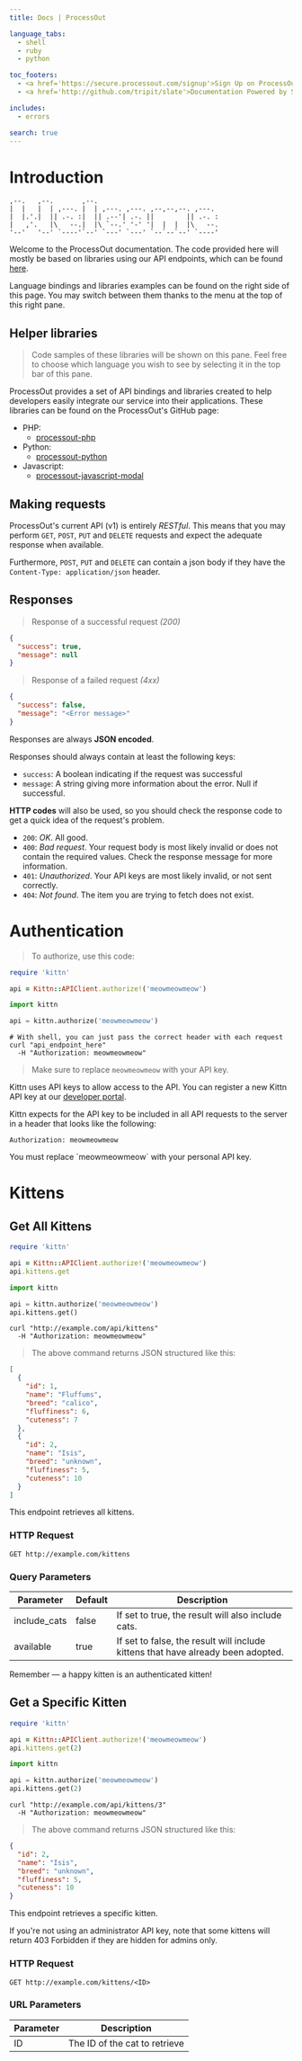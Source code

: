 ```yaml
---
title: Docs | ProcessOut

language_tabs:
  - shell
  - ruby
  - python

toc_footers:
  - <a href='https://secure.processout.com/signup'>Sign Up on ProcessOut</a>
  - <a href='http://github.com/tripit/slate'>Documentation Powered by Slate</a>

includes:
  - errors

search: true
---
```


# Introduction

```
,--.   ,--.       ,--.
|  |   |  | ,---. |  | ,---. ,---. ,--,--,--. ,---.
|  |.'.|  || .-. :|  || .--'| .-. ||        || .-. :
|   ,'.   |\   --.|  |\ `--.' '-' '|  |  |  |\   --.
'--'   '--' `----'`--' `---' `---' `--`--`--' `----'
```

Welcome to the ProcessOut documentation. The code provided here will mostly be based
on libraries using our API endpoints, which can be found [here](http://docs.processout.apiary.io).

Language bindings and libraries examples can be found on the right side of this page.
You may switch between them thanks to the menu at the top of this right pane.

## Helper libraries

> Code samples of these libraries will be shown on this pane. Feel free to choose
> which language you wish to see by selecting it in the top bar of this pane.

ProcessOut provides a set of API bindings and libraries created to help
developers easily integrate our service into their applications. These libraries
can be found on the ProcessOut's GitHub page:

- PHP:
    - [processout-php](https://github.com/ProcessOut/ProcessOut-php)
- Python:
    - [processout-python](https://github.com/ProcessOut/ProcessOut-python)
- Javascript:
    - [processout-javascript-modal](https://github.com/ProcessOut/ProcessOut-javascript-modal)

## Making requests

ProcessOut's current API (v1) is entirely *RESTful*. This means that you may perform
`GET`, `POST`, `PUT` and `DELETE` requests and expect the adequate response when available.

Furthermore, `POST`, `PUT` and `DELETE` can contain a json body if they have the
`Content-Type: application/json` header.

## Responses

> Response of a successful request *(200)*

```json
{
  "success": true,
  "message": null
}
```

> Response of a failed request *(4xx)*

```json
{
  "success": false,
  "message": "<Error message>"
}
```

Responses are always **JSON encoded**.

Responses should always contain at least the following keys:

- `success`: A boolean indicating if the request was successful
- `message`: A string giving more information about the error. Null if successful.

**HTTP codes** will also be used, so you should check the response code to get
a quick idea of the request's problem.

- `200`: *OK*. All good.
- `400`: *Bad request*. Your request body is most likely invalid or does not contain
the required values. Check the response message for more information.
- `401`: *Unauthorized*. Your API keys are most likely invalid, or not sent correctly.
- `404`: *Not found*. The item you are trying to fetch does not exist.

# Authentication

> To authorize, use this code:

```ruby
require 'kittn'

api = Kittn::APIClient.authorize!('meowmeowmeow')
```

```python
import kittn

api = kittn.authorize('meowmeowmeow')
```

```shell
# With shell, you can just pass the correct header with each request
curl "api_endpoint_here"
  -H "Authorization: meowmeowmeow"
```

> Make sure to replace `meowmeowmeow` with your API key.

Kittn uses API keys to allow access to the API. You can register a new Kittn API key at our [developer portal](http://example.com/developers).

Kittn expects for the API key to be included in all API requests to the server in a header that looks like the following:

`Authorization: meowmeowmeow`

<aside class="notice">
You must replace `meowmeowmeow` with your personal API key.
</aside>

# Kittens

## Get All Kittens

```ruby
require 'kittn'

api = Kittn::APIClient.authorize!('meowmeowmeow')
api.kittens.get
```

```python
import kittn

api = kittn.authorize('meowmeowmeow')
api.kittens.get()
```

```shell
curl "http://example.com/api/kittens"
  -H "Authorization: meowmeowmeow"
```

> The above command returns JSON structured like this:

```json
[
  {
    "id": 1,
    "name": "Fluffums",
    "breed": "calico",
    "fluffiness": 6,
    "cuteness": 7
  },
  {
    "id": 2,
    "name": "Isis",
    "breed": "unknown",
    "fluffiness": 5,
    "cuteness": 10
  }
]
```

This endpoint retrieves all kittens.

### HTTP Request

`GET http://example.com/kittens`

### Query Parameters

Parameter | Default | Description
--------- | ------- | -----------
include_cats | false | If set to true, the result will also include cats.
available | true | If set to false, the result will include kittens that have already been adopted.

<aside class="success">
Remember — a happy kitten is an authenticated kitten!
</aside>

## Get a Specific Kitten

```ruby
require 'kittn'

api = Kittn::APIClient.authorize!('meowmeowmeow')
api.kittens.get(2)
```

```python
import kittn

api = kittn.authorize('meowmeowmeow')
api.kittens.get(2)
```

```shell
curl "http://example.com/api/kittens/3"
  -H "Authorization: meowmeowmeow"
```

> The above command returns JSON structured like this:

```json
{
  "id": 2,
  "name": "Isis",
  "breed": "unknown",
  "fluffiness": 5,
  "cuteness": 10
}
```

This endpoint retrieves a specific kitten.

<aside class="warning">If you're not using an administrator API key, note that some kittens will return 403 Forbidden if they are hidden for admins only.</aside>

### HTTP Request

`GET http://example.com/kittens/<ID>`

### URL Parameters

Parameter | Description
--------- | -----------
ID | The ID of the cat to retrieve


